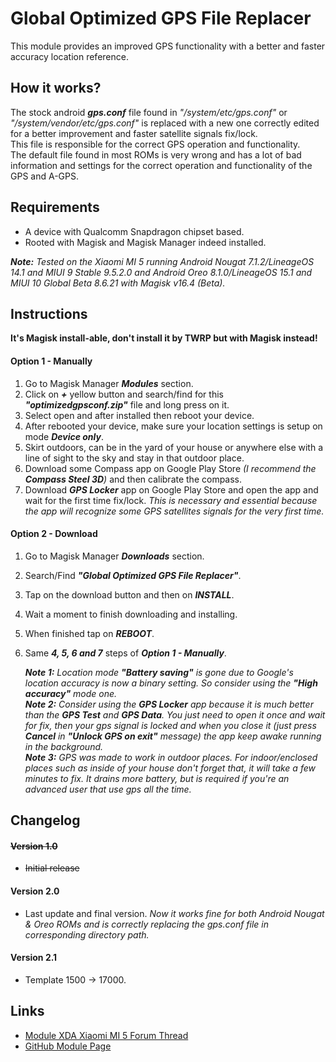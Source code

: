 # Global Optimized GPS File Replacer
This module provides an improved GPS functionality with a better and faster accuracy location reference.

## How it works?
   The stock android **_gps.conf_** file found in *"/system/etc/gps.conf"* or *"/system/vendor/etc/gps.conf"* is replaced with a new one correctly edited for a better improvement and faster satellite signals fix/lock.  
   This file is responsible for the correct GPS operation and functionality.  
   The default file found in most ROMs is very wrong and has a lot of bad information and settings for the correct operation and functionality of the GPS and A-GPS.  
   
## Requirements
- A device with Qualcomm Snapdragon chipset based.
- Rooted with Magisk and Magisk Manager indeed installed.

*__Note:__ Tested on the Xiaomi MI 5 running Android Nougat 7.1.2/LineageOS 14.1 and MIUI 9 Stable 9.5.2.0 and Android Oreo 8.1.0/LineageOS 15.1 and MIUI 10 Global Beta 8.6.21 with Magisk v16.4 (Beta).*

## Instructions
__It's Magisk install-able, don't install it by TWRP but with Magisk instead!__

#### Option 1 - Manually
1. Go to Magisk Manager **_Modules_** section.
2. Click on **_+_** yellow button and search/find for this **_"optimizedgpsconf.zip"_** file and long press on it.
3. Select open and after installed then reboot your device.
4. After rebooted your device, make sure your location settings is setup on mode **_Device only_**.
5. Skirt outdoors, can be in the yard of your house or anywhere else with a line of sight to the sky and stay in that outdoor place.
6. Download some Compass app on Google Play Store *(I recommend the **Compass Steel 3D**)* and then calibrate the compass.
7. Download **_GPS Locker_** app on Google Play Store and open the app and wait for the first time fix/lock. *This is necessary and essential because the app will recognize some GPS satellites signals for the very first time.*

#### Option 2 - Download
1. Go to Magisk Manager **_Downloads_** section.
2. Search/Find **_"Global Optimized GPS File Replacer"_**.
3. Tap on the download button and then on **_INSTALL_**.
4. Wait a moment to finish downloading and installing.
5. When finished tap on **_REBOOT_**.
6. Same **_4, 5, 6 and 7_** steps of **_Option 1 - Manually_**.

   *__Note 1:__ Location mode __"Battery saving"__ is gone due to Google's location accuracy is now a binary setting. So consider using the __"High accuracy"__ mode one.*  
   *__Note 2:__ Consider using the __GPS Locker__ app because it is much better than the __GPS Test__ and __GPS Data__. You just need to open it once and wait for fix, then your gps signal is locked and when you close it (just press __Cancel__ in __"Unlock GPS on exit"__ message) the app keep awake running in the background.*  
   *__Note 3:__ GPS was made to work in outdoor places. For indoor/enclosed places such as inside of your house don't forget that, it will take a few minutes to fix. It drains more battery, but is required if you're an advanced user that use gps all the time.*  
   
## Changelog
#### ~~Version 1.0~~
- ~~Initial release~~ 

#### Version 2.0
- Last update and final version. *Now it works fine for both Android Nougat & Oreo ROMs and is correctly replacing the gps.conf file in corresponding directory path.*

#### Version 2.1
- Template 1500 -> 17000.

## Links
- [Module XDA Xiaomi MI 5 Forum Thread](https://forum.xda-developers.com/mi-5/how-to/step-step-definitive-gps-solution-global-t3695769)
- [GitHub Module Page](https://github.com/Magisk-Modules-Repo/Global-Optimized-GPS-File-Replacer)
